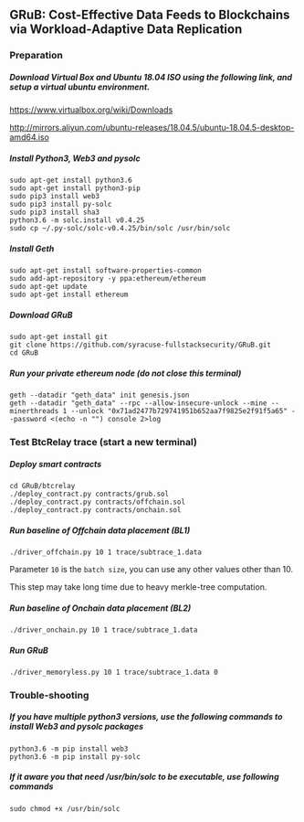 ## GRuB: Cost-Effective Data Feeds to Blockchains via Workload-Adaptive Data Replication

### Preparation
##### Download Virtual Box and Ubuntu 18.04 ISO using the following link, and setup a virtual ubuntu environment.
https://www.virtualbox.org/wiki/Downloads

http://mirrors.aliyun.com/ubuntu-releases/18.04.5/ubuntu-18.04.5-desktop-amd64.iso

##### Install Python3, Web3 and pysolc
```
sudo apt-get install python3.6
sudo apt-get install python3-pip
sudo pip3 install web3
sudo pip3 install py-solc
sudo pip3 install sha3
python3.6 -m solc.install v0.4.25
sudo cp ~/.py-solc/solc-v0.4.25/bin/solc /usr/bin/solc
```

##### Install Geth
```
sudo apt-get install software-properties-common
sudo add-apt-repository -y ppa:ethereum/ethereum
sudo apt-get update
sudo apt-get install ethereum
```

##### Download GRuB
```
sudo apt-get install git
git clone https://github.com/syracuse-fullstacksecurity/GRuB.git
cd GRuB
```

##### Run your private ethereum node (do not close this terminal)
```
geth --datadir "geth_data" init genesis.json
geth --datadir "geth_data" --rpc --allow-insecure-unlock --mine --minerthreads 1 --unlock "0x71ad2477b729741951b652aa7f9825e2f91f5a65" --password <(echo -n "") console 2>log
```

### Test BtcRelay trace (start a new terminal)
##### Deploy smart contracts
```
cd GRuB/btcrelay
./deploy_contract.py contracts/grub.sol
./deploy_contract.py contracts/offchain.sol
./deploy_contract.py contracts/onchain.sol
```

##### Run baseline of Offchain data placement (BL1)
```
./driver_offchain.py 10 1 trace/subtrace_1.data
``` 
Parameter `10` is the `batch size`, you can use any other values other than 10.

This step may take long time due to heavy merkle-tree computation.

##### Run baseline of Onchain data placement (BL2)
```
./driver_onchain.py 10 1 trace/subtrace_1.data
```

##### Run GRuB
```
./driver_memoryless.py 10 1 trace/subtrace_1.data 0
```

### Trouble-shooting
##### If you have multiple python3 versions, use the following commands to install Web3 and pysolc packages
```
python3.6 -m pip install web3
python3.6 -m pip install py-solc
```
##### If it aware you that need /usr/bin/solc to be executable, use following commands
```
sudo chmod +x /usr/bin/solc
```
